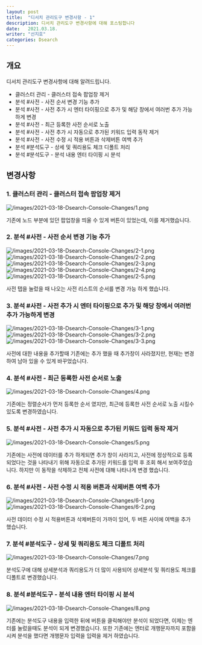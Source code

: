 ```yaml
---
layout: post
title:  "디서치 관리도구 변경사항 - 1"
description: 디서치 관리도구 변경사항에 대해 포스팅합니다
date:   2021.03.18.
writer: "선지호"
categories: Dsearch
---
```


## 개요
디서치 관리도구 변경사항에 대해 알려드립니다.
- 클러스터 관리 - 클러스터 접속 팝업창 제거
- 분석 #사전 - 사전 순서 변경 기능 추가
- 분석 #사전 - 사전 추가 시 엔터 타이핑으로 추가 및 해당 창에서 여러번 추가 가능하게 변경
- 분석 #사전 - 최근 등록한 사전 순서로 노출
- 분석 #사전 - 사전 추가 시 자동으로 추가된 키워드 입력 동작 제거
- 분석 #사전 - 사전 수정 시 적용 버튼과 삭제버튼 여백 추가
- 분석 #분석도구 - 상세 및 쿼리용도 체크 디폴트 처리
- 분석 #분석도구 - 분석 내용 엔터 타이핑 시 분석 


## 변경사항

### 1. 클러스터 관리 - 클러스터 접속 팝업창 제거
![/images/2021-03-18-Dsearch-Console-Changes/1.png](/images/2021-03-18-Dsearch-Console-Changes/1.png)

기존에 노드 부분에 있던 팝업창을 띄울 수 있게 버튼이 있었는데, 이를 제거했습니다.

### 2. 분석 #사전 - 사전 순서 변경 기능 추가
![/images/2021-03-18-Dsearch-Console-Changes/2-1.png](/images/2021-03-18-Dsearch-Console-Changes/2-1.png)
![/images/2021-03-18-Dsearch-Console-Changes/2-2.png](/images/2021-03-18-Dsearch-Console-Changes/2-2.png)
![/images/2021-03-18-Dsearch-Console-Changes/2-3.png](/images/2021-03-18-Dsearch-Console-Changes/2-3.png)
![/images/2021-03-18-Dsearch-Console-Changes/2-4.png](/images/2021-03-18-Dsearch-Console-Changes/2-4.png)
![/images/2021-03-18-Dsearch-Console-Changes/2-5.png](/images/2021-03-18-Dsearch-Console-Changes/2-5.png)

사전 탭을 눌렀을 때 나오는 사전 리스트의 순서를 변경 가능 하게 했습니다.

### 3. 분석 #사전 - 사전 추가 시 엔터 타이핑으로 추가 및 해당 창에서 여러번 추가 가능하게 변경
![/images/2021-03-18-Dsearch-Console-Changes/3-1.png](/images/2021-03-18-Dsearch-Console-Changes/3-1.png)
![/images/2021-03-18-Dsearch-Console-Changes/3-2.png](/images/2021-03-18-Dsearch-Console-Changes/3-2.png)
![/images/2021-03-18-Dsearch-Console-Changes/3-3.png](/images/2021-03-18-Dsearch-Console-Changes/3-3.png)

사전에 대한 내용을 추가할때 기존에는 추가 했을 때 추가창이 사라졌지만, 현재는 변경하여 남아 있을 수 있게 바꾸었습니다.

### 4. 분석 #사전 - 최근 등록한 사전 순서로 노출
![/images/2021-03-18-Dsearch-Console-Changes/4.png](/images/2021-03-18-Dsearch-Console-Changes/4.png)

기존에는 정렬순서가 먼저 등록한 순서 였지만, 최근에 등록한 사전 순서로 노출 시킬수 있도록 변경하였습니다.

### 5. 분석 #사전 - 사전 추가 시 자동으로 추가된 키워드 입력 동작 제거
![/images/2021-03-18-Dsearch-Console-Changes/5.png](/images/2021-03-18-Dsearch-Console-Changes/5.png)

기존에는 사전에 데이터를 추가 하게되면 추가 창이 사라지고,
사전에 정상적으로 등록되었다는 것을 나타내기 위해 자동으로 추가된 키워드를 입력 후 조회 해서 보여주었습니다.
하지만 이 동작을 삭제하고 전체 사전에 대해 나타나게 변경 했습니다.

### 6. 분석 #사전 - 사전 수정 시 적용 버튼과 삭제버튼 여백 추가
![/images/2021-03-18-Dsearch-Console-Changes/6-1.png](/images/2021-03-18-Dsearch-Console-Changes/6-1.png)
![/images/2021-03-18-Dsearch-Console-Changes/6-2.png](/images/2021-03-18-Dsearch-Console-Changes/6-2.png)

사전 데이터 수정 시 적용버튼과 삭제버튼이 가까이 있어, 두 버튼 사이에 여백을 추가 했습니다.

### 7. 분석 #분석도구 - 상세 및 쿼리용도 체크 디폴트 처리
![/images/2021-03-18-Dsearch-Console-Changes/7.png](/images/2021-03-18-Dsearch-Console-Changes/7.png)

분석도구에 대해 상세분석과 쿼리용도가 더 많이 사용되어 상세분석 및 쿼리용도 체크를 디폴트로 변경했습니다.

### 8. 분석 #분석도구 - 분석 내용 엔터 타이핑 시 분석 
![/images/2021-03-18-Dsearch-Console-Changes/8.png](/images/2021-03-18-Dsearch-Console-Changes/8.png)

기존에는 분석도구 내용을 입력한 뒤에 버튼을 클릭해야만 분석이 되었다면, 이제는 엔터를 눌렀을때도 분석이 되게 변경했습니다.
또한 기존에는 엔터로 개행문자까지 포함을 시켜 분석을 했다면 개행문자 입력을 입력을 제거 하였습니다.
